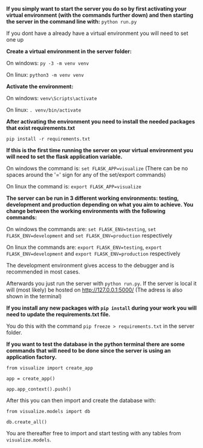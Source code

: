 **If you simply want to start the server you do so by first activating your virtual environment (with the commands further down) and then 
starting the server in the command line with:**
`python run.py`

If you dont have a already have a virtual environment you will need to set one up

**Create a virtual environment in the server folder:**

On windows:
`py -3 -m venv venv`

On linux:
`python3 -m venv venv`

**Activate the environment:**

On windows:
`venv\Scripts\activate`

On linux:
`. venv/bin/activate`

**After activating the environment you need to install the needed packages that exist requirements.txt**

`pip install -r requirements.txt`

**If this is the first time running the server on your virtual environment you will need to set the flask application variable.**

On windows the command is: ``set FLASK_APP=visualize`` (There can be no spaces around the '=' sign for any of the set/export commands)

On linux the command is: ``export FLASK_APP=visualize``


**The server can be run in 3  different working environments: testing, development and production depending on what you aim to achieve. You change between the working environments with the following commands:**

On windows the commands are:
`set FLASK_ENV=testing`, `set FLASK_ENV=development` and `set FLASK_ENV=production` respectively

On linux the commands are:
`export FLASK_ENV=testing`, `export FLASK_ENV=development` and `export FLASK_ENV=production` respectively

The development environment gives access to the debugger and is recommended in most cases.

Afterwards you just run the server with `python run.py`. 
If the server is local it will (most likely) be hosted on http://127.0.0.1:5000/ (The adress is also shown in the terminal)

**If you install any new packages with `pip install` during your work you will need to update the requirements.txt file.**

You do this with the command `pip freeze > requirements.txt` in the server folder.

**If you want to test the database in the python terminal there are some commands that will need to be done since the server is
using an application factory.**

`from visualize import create_app`

`app = create_app()`

`app.app_context().push()`

After this you can then import and create the database with:

`from visualize.models import db`

`db.create_all()`

You are thereafter free to import and  start testing with any tables from `visualize.models`.

